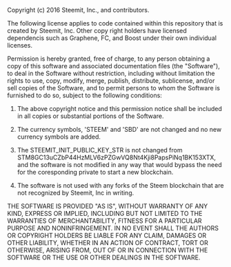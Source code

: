Copyright (c) 2016 Steemit, Inc., and contributors.

The following license applies to code contained within this repository that
is created by Steemit, Inc. Other copy right holders have licensed dependencis such
as Graphene, FC, and Boost under their own individual licenses. 

Permission is hereby granted, free of charge, to any person obtaining a copy
of this software and associated documentation files (the "Software"), to deal
in the Software without restriction, including without limitation the rights
to use, copy, modify, merge, publish, distribute, sublicense, and/or sell
copies of the Software, and to permit persons to whom the Software is
furnished to do so, subject to the following conditions:

1. The above copyright notice and this permission notice shall be included in
all copies or substantial portions of the Software.

2. The currency symbols, 'STEEM' and 'SBD' are not changed and no new currency symbols are added.

3. The STEEMIT_INIT_PUBLIC_KEY_STR is not changed from STM8GC13uCZbP44HzMLV6zPZGwVQ8Nt4Kji8PapsPiNq1BK153XTX,
and the software is not modified in any way that would bypass the need for the coresponding private to start
a new blockchain.

4. The software is not used with any forks of the Steem blockchain that are not recognized by
Steemit, Inc in writing.

THE SOFTWARE IS PROVIDED "AS IS", WITHOUT WARRANTY OF ANY KIND, EXPRESS OR
IMPLIED, INCLUDING BUT NOT LIMITED TO THE WARRANTIES OF MERCHANTABILITY,
FITNESS FOR A PARTICULAR PURPOSE AND NONINFRINGEMENT. IN NO EVENT SHALL THE
AUTHORS OR COPYRIGHT HOLDERS BE LIABLE FOR ANY CLAIM, DAMAGES OR OTHER
LIABILITY, WHETHER IN AN ACTION OF CONTRACT, TORT OR OTHERWISE, ARISING FROM,
OUT OF OR IN CONNECTION WITH THE SOFTWARE OR THE USE OR OTHER DEALINGS IN
THE SOFTWARE.
